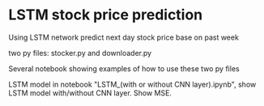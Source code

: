 # LSTM stock price prediction
 Using LSTM network predict next day stock price base on past week
 
 two py files: stocker.py and downloader.py
 
 Several notebook showing examples of how to use these two py files
 
 LSTM model in notebook "LSTM_(with or without CNN layer).ipynb", show LSTM model with/without CNN layer. Show MSE.
